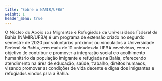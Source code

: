 ```yaml
---
title: "Sobre o NAMIR/UFBA"
weight: 1
header_menu: true
---
```


O Núcleo de Apoio aos Migrantes e Refugiados da Universidade Federal da Bahia (NAMIR/UFBA) é um programa de extensão criado no segundo semestre de 2020 por voluntários próximos ou vinculados à Universidade Federal da Bahia, com mais de 10 unidades da UFBA envolvidas, com o objetivo de contribuir e promover a integração social e o acolhimento humanitário da população imigrante e refugiada na Bahia, oferecendo atendimento na área de educação, saúde, trabalho, direitos humanos, visando promover as condições de vida decente e digna dos imigrantes e refugiados vindos para a Bahia.